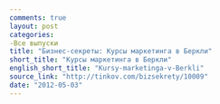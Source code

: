 ```yaml
---
comments: true
layout: post
categories:
-Все выпуски
title: "Бизнес-секреты: Курсы маркетинга в Беркли"
short_title: "Курсы маркетинга в Беркли"
english_short_title: "Kursy-marketinga-v-Berkli"
source_link: "http://tinkov.com/bizsekrety/10009"
date: "2012-05-03"
---
```


